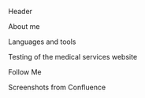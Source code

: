 Header

About me

Languages and tools

Testing of the medical services website

Follow Me

Screenshots from Confluence
